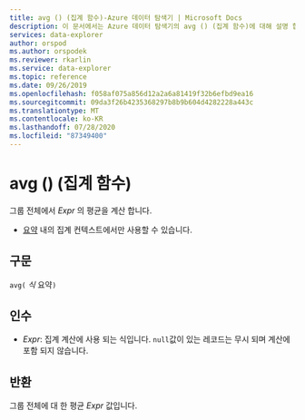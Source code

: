 ```yaml
---
title: avg () (집계 함수)-Azure 데이터 탐색기 | Microsoft Docs
description: 이 문서에서는 Azure 데이터 탐색기의 avg () (집계 함수)에 대해 설명 합니다.
services: data-explorer
author: orspod
ms.author: orspodek
ms.reviewer: rkarlin
ms.service: data-explorer
ms.topic: reference
ms.date: 09/26/2019
ms.openlocfilehash: f058af075a856d12a2a6a81419f32b6efbd9ea16
ms.sourcegitcommit: 09da3f26b4235368297b8b9b604d4282228a443c
ms.translationtype: MT
ms.contentlocale: ko-KR
ms.lasthandoff: 07/28/2020
ms.locfileid: "87349400"
---
```

# <a name="avg-aggregation-function"></a>avg () (집계 함수)

그룹 전체에서 *Expr* 의 평균을 계산 합니다. 

* [요약](summarizeoperator.md) 내의 집계 컨텍스트에서만 사용할 수 있습니다.

## <a name="syntax"></a>구문

`avg(` *식* 요약`)`

## <a name="arguments"></a>인수

* *Expr*: 집계 계산에 사용 되는 식입니다. `null`값이 있는 레코드는 무시 되며 계산에 포함 되지 않습니다.

## <a name="returns"></a>반환

그룹 전체에 대 한 평균 *Expr* 값입니다.
 